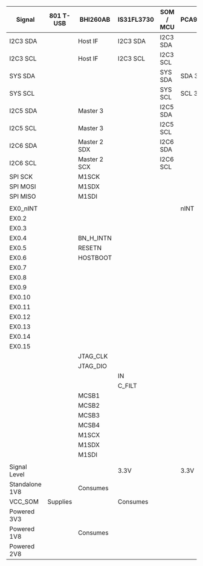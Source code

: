 | Signal         | 801 T-USB | BHI260AB     | IS31FL3730 | SOM / MCU | PCA9555 | CAM connectors  | Breakout   |
|----------------|-----------|--------------|------------|-----------|---------|-----------------|------------|
| I2C3 SDA       |           | Host IF      | I2C3 SDA   | I2C3 SDA  |         |                 |            |
| I2C3 SCL       |           | Host IF      | I2C3 SCL   | I2C3 SCL  |         |                 |            |
| SYS SDA        |           |              |            | SYS SDA   | SDA 3V3 |                 |            |
| SYS SCL        |           |              |            | SYS SCL   | SCL 3V3 |                 |            |
| I2C5 SDA       |           | Master 3     |            | I2C5 SDA  |         | Left SCCB       |            |
| I2C5 SCL       |           | Master 3     |            | I2C5 SCL  |         | Left SCCB       |            |
| I2C6 SDA       |           | Master 2 SDX |            | I2C6 SDA  |         | Right SCCB      |            |
| I2C6 SCL       |           | Master 2 SCX |            | I2C6 SCL  |         | Right SCCB      |            |
| SPI SCK        |           | M1SCK        |            |           |         |                 | SPI SCK    |
| SPI MOSI       |           | M1SDX        |            |           |         |                 | SPI MOSI   |
| SPI MISO       |           | M1SDI        |            |           |         |                 | SPI MISO   |
|                |           |              |            |           |         |                 |            |
| EX0_nINT       |           |              |            |           | nINT    |                 |            |
| EX0.2          |           |              |            |           |         |                 |            |
| EX0.3          |           |              |            |           |         |                 |            |
| EX0.4          |           | BN_H_INTN    |            |           |         | IMU_IRQ         |            |
| EX0.5          |           | RESETN       |            |           |         | IMU_RESETN      |            |
| EX0.6          |           | HOSTBOOT     |            |           |         | IMU_MODE        |            |
| EX0.7          |           |              |            |           |         |                 |            |
| EX0.8          |           |              |            |           |         | CSI1_PWR_DWN_B  |            |
| EX0.9          |           |              |            |           |         | LEFT_CAM_RESET  |            |
| EX0.10         |           |              |            |           |         | LEFT_ATT_INT    |            |
| EX0.11         |           |              |            |           |         | LEFT_ATT_XSHUT  |            |
| EX0.12         |           |              |            |           |         | CSI2_PWR_DWN_B  |            |
| EX0.13         |           |              |            |           |         | RIGHT_CAM_RESET |            |
| EX0.14         |           |              |            |           |         | RIGHT_ATT_INT   |            |
| EX0.15         |           |              |            |           |         | RIGHT_ATT_XSHUT |            |
|                |           | JTAG_CLK     |            |           |         |                 | JTAG_CLK   |
|                |           | JTAG_DIO     |            |           |         |                 | JTAG_DIO   |
|                |           |              | IN         |           |         |                 | LED_AUDIO  |
|                |           |              | C_FILT     |           |         |                 | LED_FILTER |
|                |           | MCSB1        |            |           |         |                 | GPIO       |
|                |           | MCSB2        |            |           |         |                 | GPIO       |
|                |           | MCSB3        |            |           |         |                 | GPIO       |
|                |           | MCSB4        |            |           |         |                 | GPIO       |
|                |           | M1SCX        |            |           |         |                 | M1SCX      |
|                |           | M1SDX        |            |           |         |                 | M1SDX      |
|                |           | M1SDI        |            |           |         |                 | M1SDI      |
|                |           |              |            |           |         |                 |            |
| Signal Level   |           |              | 3.3V       |           | 3.3V    |                 |            |
| Standalone 1V8 |           | Consumes     |            |           |         | VCC_1V8         |            |
| VCC_SOM        | Supplies  |              | Consumes   |           |         |                 | VCC_SOM    |
| Powered 3V3    |           |              |            |           |         | AF_VDD          |            |
| Powered 1V8    |           | Consumes     |            |           |         | DOVDD + VCC_1V8 |            |
| Powered 2V8    |           |              |            |           |         | AVDD_2V8        |            |

